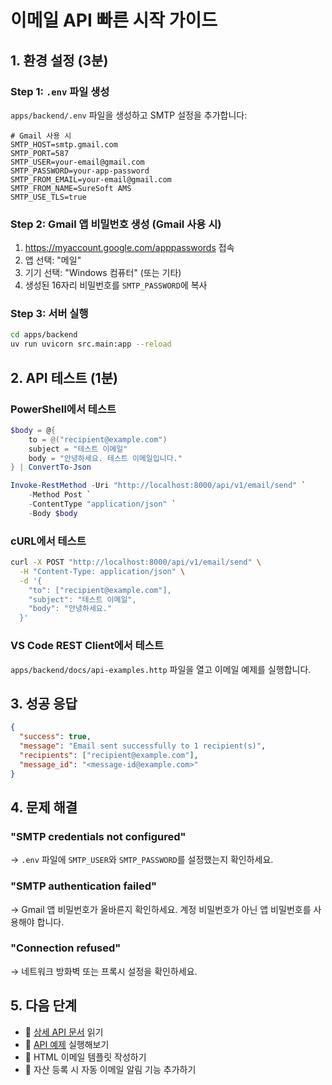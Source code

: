 # 이메일 API 빠른 시작 가이드

## 1. 환경 설정 (3분)

### Step 1: `.env` 파일 생성

`apps/backend/.env` 파일을 생성하고 SMTP 설정을 추가합니다:

```env
# Gmail 사용 시
SMTP_HOST=smtp.gmail.com
SMTP_PORT=587
SMTP_USER=your-email@gmail.com
SMTP_PASSWORD=your-app-password
SMTP_FROM_EMAIL=your-email@gmail.com
SMTP_FROM_NAME=SureSoft AMS
SMTP_USE_TLS=true
```

### Step 2: Gmail 앱 비밀번호 생성 (Gmail 사용 시)

1. https://myaccount.google.com/apppasswords 접속
2. 앱 선택: "메일"
3. 기기 선택: "Windows 컴퓨터" (또는 기타)
4. 생성된 16자리 비밀번호를 `SMTP_PASSWORD`에 복사

### Step 3: 서버 실행

```bash
cd apps/backend
uv run uvicorn src.main:app --reload
```

## 2. API 테스트 (1분)

### PowerShell에서 테스트

```powershell
$body = @{
    to = @("recipient@example.com")
    subject = "테스트 이메일"
    body = "안녕하세요. 테스트 이메일입니다."
} | ConvertTo-Json

Invoke-RestMethod -Uri "http://localhost:8000/api/v1/email/send" `
    -Method Post `
    -ContentType "application/json" `
    -Body $body
```

### cURL에서 테스트

```bash
curl -X POST "http://localhost:8000/api/v1/email/send" \
  -H "Content-Type: application/json" \
  -d '{
    "to": ["recipient@example.com"],
    "subject": "테스트 이메일",
    "body": "안녕하세요."
  }'
```

### VS Code REST Client에서 테스트

`apps/backend/docs/api-examples.http` 파일을 열고 이메일 예제를 실행합니다.

## 3. 성공 응답

```json
{
  "success": true,
  "message": "Email sent successfully to 1 recipient(s)",
  "recipients": ["recipient@example.com"],
  "message_id": "<message-id@example.com>"
}
```

## 4. 문제 해결

### "SMTP credentials not configured"

→ `.env` 파일에 `SMTP_USER`와 `SMTP_PASSWORD`를 설정했는지 확인하세요.

### "SMTP authentication failed"

→ Gmail 앱 비밀번호가 올바른지 확인하세요. 계정 비밀번호가 아닌 앱 비밀번호를 사용해야 합니다.

### "Connection refused"

→ 네트워크 방화벽 또는 프록시 설정을 확인하세요.

## 5. 다음 단계

- 📖 [상세 API 문서](./EMAIL_API.md) 읽기
- 🔧 [API 예제](./api-examples.http) 실행해보기
- 🎨 HTML 이메일 템플릿 작성하기
- 🔔 자산 등록 시 자동 이메일 알림 기능 추가하기

